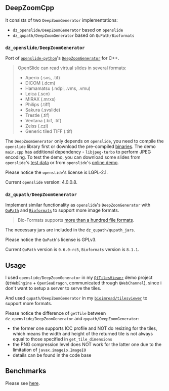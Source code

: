 #

## DeepZoomCpp

It consists of two `DeepZoomGenerator` implementations:
  - `dz_openslide/DeepZoomGenerator` based on `openslide`
  - `dz_qupath/DeepZoomGenerator` based on `QuPath/Bioformats`

### `dz_openslide/DeepZoomGenerator`

Port of [`openslide-python`](https://github.com/openslide/openslide-python)'s [`DeepZoomGenerator`](https://github.com/openslide/openslide-python/blob/main/openslide/deepzoom.py) for C++.

> OpenSlide can read virtual slides in several formats:
> - Aperio (.svs, .tif)
> - DICOM (.dcm)
> - Hamamatsu (.ndpi, .vms, .vmu)
> - Leica (.scn)
> - MIRAX (.mrxs)
> - Philips (.tiff)
> - Sakura (.svslide)
> - Trestle (.tif)
> - Ventana (.bif, .tif)
> - Zeiss (.czi)
> - Generic tiled TIFF (.tif)

The `DeepZoomGenerator` only depends on `openslide`, you need to compile the `openslide` library first or download the pre-compiled [binaries](https://openslide.org/download/).
The demo `main.cpp` has additional dependency - `libjpeg-turbo` to perform JPEG encoding. To test the demo, you can download some slides from `openslide`'s [test data](https://openslide.cs.cmu.edu/download/openslide-testdata/) or from `openslide`'s [online demo](https://openslide.org/demo/).

Please notice the `openslide`'s license is LGPL-2.1.

Current `openslide` version: 4.0.0.8.

### `dz_qupath/DeepZoomGenerator`

Implement similar functionality as `openslide`'s `DeepZoomGenerator` with [`QuPath`](https://github.com/qupath/qupath) and [`Bioformats`](https://github.com/ome/bioformats) to support more image formats.

> Bio-Formats supports [more than a hundred file formats](https://bio-formats.readthedocs.io/en/stable/supported-formats.html).

The necessary jars are included in the `dz_qupath/qupath_jars`.

Please notice the `QuPath`'s license is GPLv3.

Current `QuPath` version is `0.6.0-rc5`, `Bioformats` version is `8.1.1`.

## Usage

I used `openslide/DeepZoomGenerator` in my [`QtTilesViewer`](https://github.com/RoomOfAnalysis/QtTrials/tree/main/QtTilesViewer) demo project (`QtWebEngine` + `OpenSeaDragon`, communicated through `QWebChannel`), since i don't want to setup a server to serve the tiles.

And used `qupath/DeepZoomGenerator` in my [`bioimread/tilesviewer`](https://github.com/RoomOfAnalysis/bioimread/blob/main/qpwrapper/tilesviewer.cpp) to support more formats.

Please notice the difference of `getTile` between `dz_openslide/DeepZoomGenerator` and `qupath/DeepZoomGenerator`:
- the former one supports ICC profile and NOT do resizing for the tiles, which means the width and height of the returned tile is not always equal to those specified in `get_tile_dimensions`
- the PNG compression level does NOT work for the latter one due to the limitation of `javax.imageio.ImageIO`
- details can be found in the code base

## Benchmarks

Please see [here](dz_bench/bench.md).
